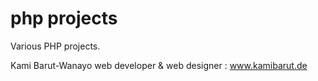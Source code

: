 # php projects

Various PHP projects.

Kami Barut-Wanayo web developer & web designer : www.kamibarut.de
